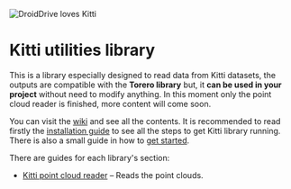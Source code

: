 
![DroidDrive loves Kitti](https://github.com/DroidDrive/kitti/wiki/images/droiddrive_lv_kitti.png)

# Kitti utilities library

This is a library especially designed to read data from Kitti datasets, the outputs are compatible with the **Torero library** but, it **can be used in your project** without need to modify anything. In this moment only the point cloud reader is finished, more content will come soon.

You can visit the [wiki](https://github.com/DroidDrive/kitti/wiki) and see all the contents. It is recommended to read firstly the [installation guide](https://github.com/DroidDrive/kitti/wiki/installation-guide) to see all the steps to get Kitti library running. There is also a small guide in how to [get started](https://github.com/DroidDrive/kitti/wiki/getting-started).

There are guides for each library's section:

* [Kitti point cloud reader](https://github.com/DroidDrive/kitti/wiki/point-cloud-reader) – Reads the point clouds.

